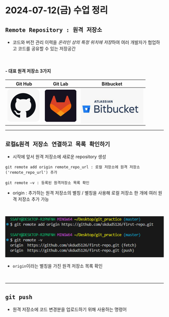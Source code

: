 # 2024-07-12(금) 수업 정리

##  `Remote Repository : 원격 저장소`

- 코드와 버전 관리 이력을 *온라인 상의 특정 위치에 저장*하여 여러 개발자가 협업하고 코드를 공유할 수 있는 저장공간
<br>

#### - 대표 원격 저장소 3가지 

|Git Hub|Git Lab|Bitbucket|
|:---:|:---:|:---:|
|![alt text](./images/image-2.png)|![alt text](./images/image-4.png)|![alt text](./images/image-6.png)|

---

## `로컬&원격 저장소 연결하고 목록 확인하기`

- 시작에 앞서 원격 저장소에 새로운 repository 생성

```
git remote add origin remote_repo_url : 로컬 저장소에 원격 저장소('remote_repo_url') 추가

git remote –v : 등록된 원격저장소 목록 확인
```
- origin : 추가하는 원격 저장소의 별칭 / 별칭을 사용해 로컬 저장소 한 개에 여러 원격 저장소 추가 가능

<br>

![alt text](image-7.png)

- `origin`이라는 별칭을 가진 원격 저장소 목록 확인

<br>

---

## `git push`

- 원격 저장소에 코드 변경분을 업로드하기 위해 사용하는 명령어

<br>

```

